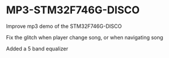 # MP3-STM32F746G-DISCO
Improve mp3 demo of the STM32F746G-DISCO

Fix the glitch when player change song, or when navigating song

Added a 5 band equalizer
